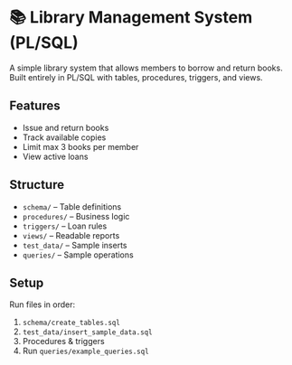 # 📚 Library Management System (PL/SQL)

A simple library system that allows members to borrow and return books. Built entirely in PL/SQL with tables, procedures, triggers, and views.

## Features
- Issue and return books
- Track available copies
- Limit max 3 books per member
- View active loans

## Structure
- `schema/` – Table definitions
- `procedures/` – Business logic
- `triggers/` – Loan rules
- `views/` – Readable reports
- `test_data/` – Sample inserts
- `queries/` – Sample operations

## Setup
Run files in order:  
1. `schema/create_tables.sql`  
2. `test_data/insert_sample_data.sql`  
3. Procedures & triggers  
4. Run `queries/example_queries.sql`